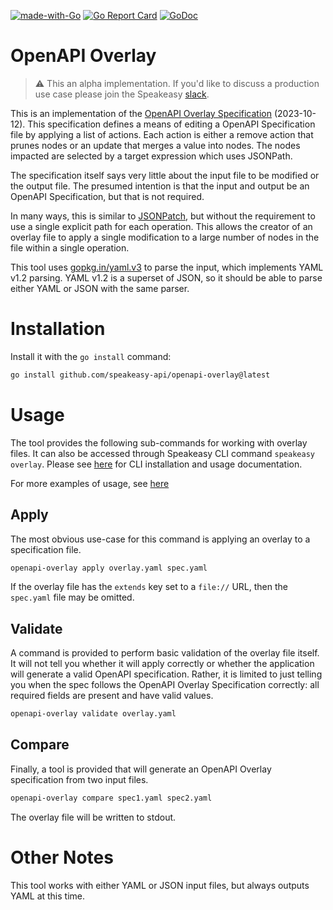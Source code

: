 [![made-with-Go](https://img.shields.io/badge/Made%20with-Go-1f425f.svg)](https://go.dev/)
[![Go Report Card](https://goreportcard.com/badge/github.com/speakeasy-api/openapi-overlay)](https://goreportcard.com/report/github.com/speakeasy-api/openapi-overlay)
[![GoDoc](https://godoc.org/github.com/speakeasy-api/openapi-overlay?status.svg)](https://godoc.org/github.com/speakeasy-api/openapi-overlay)


# OpenAPI Overlay

> ⚠️ This an alpha implementation. If you'd like to discuss a production use case please join the Speakeasy [slack](https://join.slack.com/t/speakeasy-dev/shared_invite/zt-1df0lalk5-HCAlpcQiqPw8vGukQWhexw).

This is an implementation of the [OpenAPI Overlay
Specification](https://github.com/OAI/Overlay-Specification/blob/3f398c6/versions/1.0.0.md)
(2023-10-12). This specification defines a means of editing a OpenAPI
Specification file by applying a list of actions. Each action is either a remove
action that prunes nodes or an update that merges a value into nodes. The nodes
impacted are selected by a target expression which uses JSONPath.

The specification itself says very little about the input file to be modified or
the output file. The presumed intention is that the input and output be an
OpenAPI Specification, but that is not required.

In many ways, this is similar to [JSONPatch](https://jsonpatch.com/), but
without the requirement to use a single explicit path for each operation. This
allows the creator of an overlay file to apply a single modification to a large
number of nodes in the file within a single operation.

This tool uses [gopkg.in/yaml.v3](https://pkg.go.dev/gopkg.in/yaml.v3) to parse
the input, which implements YAML v1.2 parsing. YAML v1.2 is a superset of JSON,
so it should be able to parse either YAML or JSON with the same parser.

# Installation

Install it with the `go install` command:

```sh
go install github.com/speakeasy-api/openapi-overlay@latest
```

# Usage

The tool provides the following sub-commands for working with overlay files. It can also be accessed through Speakeasy CLI command `speakeasy overlay`. Please see [here](https://www.speakeasyapi.dev/docs/speakeasy-cli/overlay/README) for CLI installation and usage documentation. 

For more examples of usage, see [here](https://www.speakeasyapi.dev/docs/openapi/overlays)

## Apply

The most obvious use-case for this command is applying an overlay to a specification file.

```sh
openapi-overlay apply overlay.yaml spec.yaml
```

If the overlay file has the `extends` key set to a `file://` URL, then the `spec.yaml` file may be omitted.

## Validate

A command is provided to perform basic validation of the overlay file itself. It will not tell you whether it will apply correctly or whether the application will generate a valid OpenAPI specification. Rather, it is limited to just telling you when the spec follows the OpenAPI Overlay Specification correctly: all required fields are present and have valid values.

```sh
openapi-overlay validate overlay.yaml
```

## Compare

Finally, a tool is provided that will generate an OpenAPI Overlay specification from two input files.

```sh
openapi-overlay compare spec1.yaml spec2.yaml
```

The overlay file will be written to stdout.

# Other Notes

This tool works with either YAML or JSON input files, but always outputs YAML at this time.
